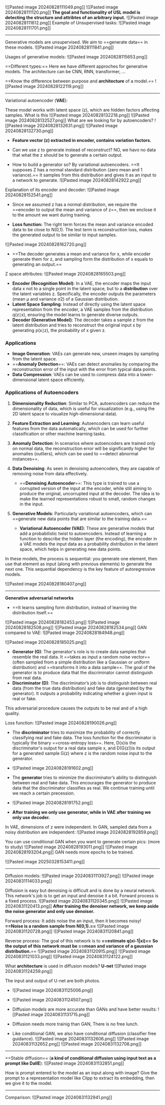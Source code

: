 ![[Pasted image 20240828111049.png]]
![[Pasted image 20240828111120.png]]
 **The goal and functionality of USL model is detecting the structure and attribtes of an arbitrary input.**
 ![[Pasted image 20240828111612.png]]
 Example of Unsupervised tasks:
 ![[Pasted image 20240828111701.png]]
 
---

Generative models are unsupervised. We aim to ==generate data== in these models.
![[Pasted image 20240828111841.png]]

Usages of generative models:
![[Pasted image 20240828115653.png]]

==Different types:==
Here we have different approches for generative models. The architecture can be CNN, RNN, transformer, ...

==Know the difference between purpose and **architecture** of a model.==
![[Pasted image 20240828122119.png]]

------------------------------------------------------

Variational autoencoder (**VAE**):

 These model works with latent space (z), which are hidden factors affecting samples. What is this 
 ![[Pasted image 20240828132218.png]]
 ![[Pasted image 20240828132527.png]]
 What are we looking for by autoencoders?
 ![[Pasted image 20240828132631.png]]
 ![[Pasted image 20240828132730.png]]
- **Feature vector (z) extracted in encoder, contains variation factors.**
  
- Can we use z to generate instead of reconstruct? NO, we havo no data that what the z should be to generate a certain output.
  
- How to build a generator so? By variational autoencoders.
  ==It supposes Z has a normal standard distribution (zero mean and 1 variance).==
  It samples from this distribution and gives it as an input to a network to generate.
  ![[Pasted image 20240828142922.png]]


Explanation of its encoder and decoder:
![[Pasted image 20240828152541.png]]
- Since we assumed z has a normal distribution, we require the ==encoder to output the mean and variance of z==, then we enclose it to the amount we want during training.
  
- **Loss function:** The right term forces the mean and variance encoded data to be close to N(0,1). The lest term is reconstruction loss, makes the generated output to be similar to input samples.

![[Pasted image 20240828162720.png]]

- ==The decoder generates a mean and variance for x, while encoder generate them for z, and sampling form the distribution of x equals to generating an output.==

Z space attributes:
![[Pasted image 20240828165503.png]]


- **Encoder (Recognition Model)**: In a VAE, the encoder maps the input data x not to a single point in the latent space, but to a **distribution** over the latent variables z. Specifically, the encoder outputs the parameters (mean μ and variance σ2) of a Gaussian distribution.
- **Latent Space Sampling**: Instead of directly using the latent space representation from the encoder, a VAE samples from the distribution q(z∣x), ensuring the model learns to generate diverse outputs.
- **Decoder (Generative Model)**: The decoder takes a sample z from the latent distribution and tries to reconstruct the original input x by generating p(x∣z), the probability of x given z.

### **Applications**

- **Image Generation**: VAEs can generate new, unseen images by sampling from the latent space.
- ==**Anomaly Detection**==: VAEs can detect anomalies by comparing the reconstruction error of the input with the error from typical data points.
- **Data Compression**: VAEs can be used to compress data into a lower-dimensional latent space efficiently.

### Applications of Autoencoders

1. **Dimensionality Reduction**: Similar to PCA, autoencoders can reduce the dimensionality of data, which is useful for visualization (e.g., using the 2D latent space to visualize high-dimensional data).
    
2. **Feature Extraction and Learning**: Autoencoders can learn useful features from the data automatically, which can be used for further classification or other machine learning tasks.
    
3. **Anomaly Detection**: In scenarios where autoencoders are trained only on normal data, the reconstruction error will be significantly higher for anomalies (outliers), which can be used to ==detect abnormal instances==.
    
4. **Data Denoising**: As seen in denoising autoencoders, they are capable of removing noise from data effectively.
   - ==**Denoising Autoencoder**==: This type is trained to use a corrupted version of the input at the encoder, while still aiming to produce the original, uncorrupted input at the decoder. The idea is to make the learned representations robust to small, random changes in the input.
    
5. **Generative Models**: Particularly variational autoencoders, which can ==generate new data points that are similar to the training data.==
   - **Variational Autoencoder (VAE)**: These are generative models that add a probabilistic twist to autoencoders. Instead of learning a function to describe the hidden layer (the encoding), the encoder in a VAE models the input data as a probability distribution in the latent space, which helps in generating new data points.

In these models, the process is sequential: you generate one element, then use that element as input (along with previous elements) to generate the next one. This sequential dependency is the key feature of autoregressive models.

![[Pasted image 20240828180407.png]]

-------------------------------------------

**Generative adversarial networks**

- ==It learns sampling form distribution, instead of learning the distribution itself.==

![[Pasted image 20240828182453.png]]
![[Pasted image 20240828182508.png]]
![[Pasted image 20240828182534.png]]
GAN compared to VAE:
![[Pasted image 20240828184948.png]]

![[Pasted image 20240828185025.png]]

- **Generator (G)**: The generator's role is to create data samples that resemble the real data. It ==takes as input a random noise vector== (often sampled from a simple distribution like a Gaussian or uniform distribution) and ==transforms it into a data sample==. The goal of the generator is to produce data that the discriminator cannot distinguish from real data.
- **Discriminator (D)**: The discriminator’s job is to distinguish between real data (from the true data distribution) and fake data (generated by the generator). It outputs a probability indicating whether a given input is real or fake.

This adversarial procedure causes the outputs to be real and of a high quality.

Loss function:
![[Pasted image 20240828190026.png]]
- The **discriminator** tries to maximize the probability of correctly classifying real and fake data. The loss function for the discriminator is typically the binary ==cross-entropy loss==. 
  Here, D(x)is the discriminator's output for a real data sample x, and D(G(z))is its output for a generated sample G(z) where z is the random noise input to the generator.
- ![[Pasted image 20240828191602.png]]
- The **generator** tries to minimize the discriminator’s ability to distinguish between real and fake data. This encourages the generator to produce data that the discriminator classifies as real. We continue training until we reach a certain precession.
- ![[Pasted image 20240828191752.png]]

- **After training we only use generator, while in VAE after training we only use decoder.**

In VAE, dimensions of z were independent. In GAN, sampled data from a noisy distribution are independent:
![[Pasted image 20240828192859.png]]

You can use conditional GAN when you want to generate certain pics: (more to study)
![[Pasted image 20240828193011.png]]
![[Pasted image 20240828193204.png]]
GAN needs more epochs to be trained.

![[Pasted image 20250328153411.png]]

-----------------------------------------

Diffusion models:
![[Pasted image 20240831113927.png]]
![[Pasted image 20240831114033.png]]

Diffusion is easy but denoising is difficult and is done by a neural network. This network's job is to get an input and denoise it a bit.
Forward process is a fixed process.
![[Pasted image 20240831120345.png]]
![[Pasted image 20240831120413.png]]
**After training the denoiser network, we keep aside the noise generator and only use denoiser.**

Forward process: It adds noise the an input, then it becomes noisy!
**==Noise is a random sample from N(0,1).==**
![[Pasted image 20240831120728.png]]
![[Pasted image 20240831120841.png]]

Reverse process: The goal of this network is to **==estimate q(xi-1|xi)==**
**So the output of this network must be ==mean and variance of a gaussian distribution.**==
![[Pasted image 20240831120915.png]]
![[Pasted image 20240831121033.png]]
![[Pasted image 20240831124122.png]]

What **architecture** is used in diffusion models? **U-net**
![[Pasted image 20240831124259.png]]

The input and output of U-net are both photos.

- ![[Pasted image 20240831125006.png]]
- ![[Pasted image 20240831124507.png]] 
- Diffusion models are more accurate than GANs and have better results:
  ![[Pasted image 20240831131715.png]]

- Diffusion needs more trainig than GAN, There is no free lunch.
- Like conditional GAN, we also have conditional diffusion (classifier free guidance).
  ![[Pasted image 20240831132606.png]]
  ![[Pasted image 20240831132652.png]]
  ![[Pasted image 20240831132708.png]]
-------------------------

==Stable diffusion== (**a kind of conditional diffusion using input text as a prompt like DallE**):
![[Pasted image 20240831132851.png]]

How is prompt entered to the model as an input along with image? Give the prompt to a representation model like Clipp to extract its embedding, then we give it to the model.

-------------------

Comparison:
![[Pasted image 20240831132941.png]]

